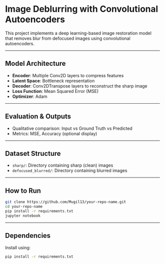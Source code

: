 # Image Deblurring with Convolutional Autoencoders

This project implements a deep learning-based image restoration model that removes blur from defocused images using convolutional autoencoders.

---

## Model Architecture

- **Encoder**: Multiple Conv2D layers to compress features  
- **Latent Space**: Bottleneck representation  
- **Decoder**: Conv2DTranspose layers to reconstruct the sharp image  
- **Loss Function**: Mean Squared Error (MSE)  
- **Optimizer**: Adam  

---

## Evaluation & Outputs

- Qualitative comparison: Input vs Ground Truth vs Predicted  
- Metrics: MSE, Accuracy (optional display)  

---

## Dataset Structure

- `sharp/`: Directory containing sharp (clean) images  
- `defocused_blurred/`: Directory containing blurred images  

---

## How to Run
```bash
git clone https://github.com/Mugil13/your-repo-name.git
cd your-repo-name
pip install -r requirements.txt
jupyter notebook
```

---

## Dependencies

Install using:

```bash
pip install -r requirements.txt
